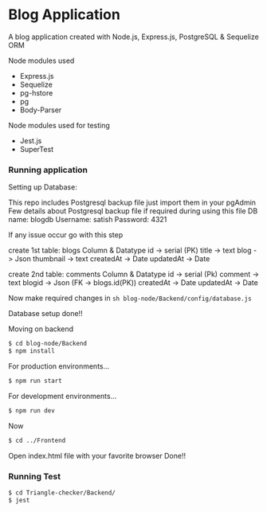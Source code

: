 # Blog Application

A blog application created with Node.js, Express.js, PostgreSQL & Sequelize ORM

Node modules used
  - Express.js
  - Sequelize 
  - pg-hstore
  - pg
  - Body-Parser

Node modules used for testing
  - Jest.js
  - SuperTest

### Running application

Setting up Database:

This repo includes Postgresql backup file just import them in your pgAdmin
Few details about Postgresql backup file if required during using this file
DB name: blogdb
Username: satish
Password: 4321


If any issue occur go with this step

create 1st table: blogs
Column & Datatype
id -> serial (PK)
title -> text
blog -> Json
thumbnail -> text
createdAt -> Date
updatedAt -> Date

create 2nd table: comments
Column & Datatype
id -> serial (Pk)
comment -> text
blogid -> Json (FK -> blogs.id(PK))
createdAt -> Date
updatedAt -> Date

Now make required changes in ```sh blog-node/Backend/config/database.js  ```

Database setup done!!

Moving on backend

```sh
$ cd blog-node/Backend
$ npm install
```

For production environments...

```sh
$ npm run start
```

For development environments...

```sh
$ npm run dev
```
Now
```sh
$ cd ../Frontend
```
Open index.html file with your favorite browser
Done!!

### Running Test

```sh
$ cd Triangle-checker/Backend/
$ jest
```
